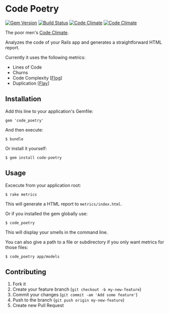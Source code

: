 # Code Poetry

[![Gem Version][rgb]][rgl] [![Build Status][trb]][trl] [![Code Climate][ccb]][ccl] [![Code Climate][ccc]][ccl]

The poor men's [Code Climate][cc].

Analyzes the code of your Rails app and generates a straightforward HTML report.

Currently it uses the following metrics:

* Lines of Code
* Churns
* Code Complexity [[Flog][flog]]
* Duplication [[Flay][flay]]

## Installation

Add this line to your application's Gemfile:

    gem 'code_poetry'

And then execute:

    $ bundle

Or install it yourself:

    $ gem install code-poetry

## Usage

Excecute from your application root:

    $ rake metrics

This will generate a HTML report to ```metrics/index.html```.

Or if you installed the gem globally use:

    $ code_poetry

This will display your smells in the command line.

You can also give a path to a file or subdirectory if you only want metrics for
those files:

    $ code_poetry app/models

## Contributing

1. Fork it
2. Create your feature branch (`git checkout -b my-new-feature`)
3. Commit your changes (`git commit -am 'Add some feature'`)
4. Push to the branch (`git push origin my-new-feature`)
5. Create new Pull Request

[rgb]: https://badge.fury.io/rb/code_poetry.svg
[rgl]: http://badge.fury.io/rb/code_poetry
[trb]: https://travis-ci.org/coding-chimp/code_poetry.svg?branch=master
[trl]: https://travis-ci.org/coding-chimp/code_poetry
[ccb]: https://codeclimate.com/github/coding-chimp/code_poetry/badges/gpa.svg
[ccl]: https://codeclimate.com/github/coding-chimp/code_poetry
[ccc]: https://codeclimate.com/github/coding-chimp/code_poetry/badges/coverage.svg

[cc]: https://codeclimate.com
[flog]: https://github.com/seattlerb/flog
[flay]: https://github.com/seattlerb/flay
